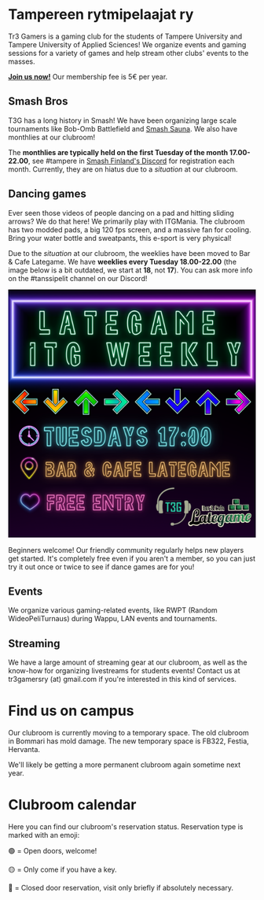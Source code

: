 # Tampereen rytmipelaajat ry

Tr3 Gamers is a gaming club for the students of Tampere University and Tampere
University of Applied Sciences! We organize events and gaming sessions for
a variety of games and help stream other clubs' events to the masses.

[**Join us now!**](https://holvi.com/shop/tr3gamers/product/c23bc0b7da96a52f7adcfc408b88798c/) Our membership fee is 5€ per year.

## Smash Bros

T3G has a long history in Smash! We have been organizing large scale tournaments like
Bob-Omb Battlefield and [Smash Sauna](https://twitter.com/SmashSauna). We also
have monthlies at our clubroom!

The **monthlies are typically held on the first Tuesday of the month 17.00-22.00**, see #tampere
in [Smash Finland's Discord](https://smashfinland.fi/) for registration each month. Currently,
they are on hiatus due to a *situation* at our clubroom.

## Dancing games

Ever seen those videos of people dancing on a pad and hitting sliding arrows?
We do that here! We primarily play with ITGMania. The clubroom has two modded
pads, a big 120 fps screen, and a massive fan for cooling. Bring your water
bottle and sweatpants, this e-sport is very physical!

Due to the *situation* at our clubroom, the weeklies have been moved to Bar & Cafe Lategame.
We have **weeklies every Tuesday 18.00-22.00** (the image below is a bit outdated, we start
at **18**, not **17**). You can ask more info on the #tanssipelit channel on our Discord!

![lategame ITG weekly poster](assets/dancing_game_weekly.png)

Beginners welcome! Our friendly community regularly helps new players get
started. It's completely free even if you aren't a member, so you can just try
it out once or twice to see if dance games are for you!

## Events

We organize various gaming-related events, like RWPT (Random WideoPeliTurnaus)
during Wappu, LAN events and tournaments.

## Streaming

We have a large amount of streaming gear at our clubroom, as well as the
know-how for organizing livestreams for students events! Contact us at
tr3gamersry (at) gmail.com if you're interested in this kind of services.

# Find us on campus

Our clubroom is currently moving to a temporary space. The old clubroom
in Bommari has mold damage. The new temporary space is FB322, Festia,
Hervanta.

We'll likely be getting a more permanent clubroom again sometime next year.

# Clubroom calendar

Here you can find our clubroom's reservation status. Reservation type is marked with an emoji:

🟢 = Open doors, welcome!

🟡 = Only come if you have a key.

🔴 = Closed door reservation, visit only briefly if absolutely necessary.
